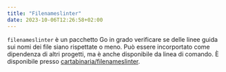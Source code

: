 ```yaml
---
title: "Filenameslinter"
date: 2023-10-06T12:26:58+02:00
---
```


`filenameslinter` è un pacchetto Go in grado verificare se delle linee guida sui
nomi dei file siano rispettate o meno. Può essere incorportato come dipendenza
di altri progetti, ma è anche disponibile da linea di comando. È disponibile
presso
[cartabinaria/filenameslinter](https://github.com/cartabinaria/filenameslinter/tree/main).
